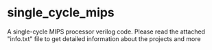 # single_cycle_mips
A single-cycle MIPS processor verilog code.
Please read the attached "info.txt" file to get detailed information about the projects and more
